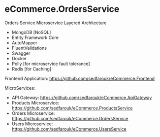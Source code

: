 # eCommerce.OrdersService
Orders Service Microservice
Layered Architecture

* MongoDB [NoSQL]
* Entity Framework Core
* AutoMapper
* FluentValidations
* Swagger
* Docker
* Polly [for microservice fault tolerance]
* Redis [for Caching]

Frontend Application: https://github.com/sedfarouk/eCommerce.Frontend

MicroServices:
- API Gateway: https://github.com/sedfarouk/eCommerce.ApiGateway
- Products Microservice: https://github.com/sedfarouk/eCommerce.ProductsService
- Orders Microservice: https://github.com/sedfarouk/eCommerce.OrdersService
- Users Microservice: https://github.com/sedfarouk/eCommerce.UsersService
    